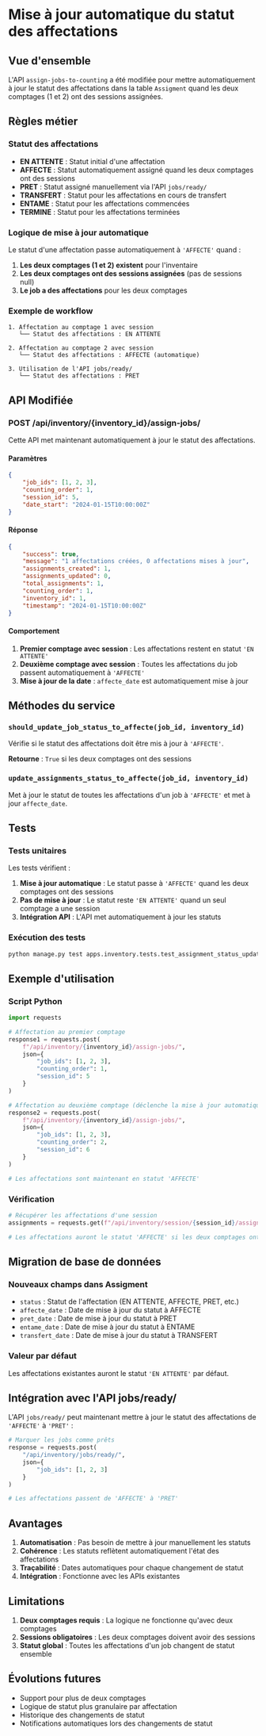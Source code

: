# Mise à jour automatique du statut des affectations

## Vue d'ensemble

L'API `assign-jobs-to-counting` a été modifiée pour mettre automatiquement à jour le statut des affectations dans la table `Assigment` quand les deux comptages (1 et 2) ont des sessions assignées.

## Règles métier

### Statut des affectations

- **EN ATTENTE** : Statut initial d'une affectation
- **AFFECTE** : Statut automatiquement assigné quand les deux comptages ont des sessions
- **PRET** : Statut assigné manuellement via l'API `jobs/ready/`
- **TRANSFERT** : Statut pour les affectations en cours de transfert
- **ENTAME** : Statut pour les affectations commencées
- **TERMINE** : Statut pour les affectations terminées

### Logique de mise à jour automatique

Le statut d'une affectation passe automatiquement à `'AFFECTE'` quand :

1. **Les deux comptages (1 et 2) existent** pour l'inventaire
2. **Les deux comptages ont des sessions assignées** (pas de sessions null)
3. **Le job a des affectations** pour les deux comptages

### Exemple de workflow

```
1. Affectation au comptage 1 avec session
   └── Statut des affectations : EN ATTENTE

2. Affectation au comptage 2 avec session
   └── Statut des affectations : AFFECTE (automatique)
   
3. Utilisation de l'API jobs/ready/
   └── Statut des affectations : PRET
```

## API Modifiée

### POST /api/inventory/{inventory_id}/assign-jobs/

Cette API met maintenant automatiquement à jour le statut des affectations.

#### Paramètres

```json
{
    "job_ids": [1, 2, 3],
    "counting_order": 1,
    "session_id": 5,
    "date_start": "2024-01-15T10:00:00Z"
}
```

#### Réponse

```json
{
    "success": true,
    "message": "1 affectations créées, 0 affectations mises à jour",
    "assignments_created": 1,
    "assignments_updated": 0,
    "total_assignments": 1,
    "counting_order": 1,
    "inventory_id": 1,
    "timestamp": "2024-01-15T10:00:00Z"
}
```

#### Comportement

1. **Premier comptage avec session** : Les affectations restent en statut `'EN ATTENTE'`
2. **Deuxième comptage avec session** : Toutes les affectations du job passent automatiquement à `'AFFECTE'`
3. **Mise à jour de la date** : `affecte_date` est automatiquement mise à jour

## Méthodes du service

### `should_update_job_status_to_affecte(job_id, inventory_id)`

Vérifie si le statut des affectations doit être mis à jour à `'AFFECTE'`.

**Retourne** : `True` si les deux comptages ont des sessions

### `update_assignments_status_to_affecte(job_id, inventory_id)`

Met à jour le statut de toutes les affectations d'un job à `'AFFECTE'` et met à jour `affecte_date`.

## Tests

### Tests unitaires

Les tests vérifient :

1. **Mise à jour automatique** : Le statut passe à `'AFFECTE'` quand les deux comptages ont des sessions
2. **Pas de mise à jour** : Le statut reste `'EN ATTENTE'` quand un seul comptage a une session
3. **Intégration API** : L'API met automatiquement à jour les statuts

### Exécution des tests

```bash
python manage.py test apps.inventory.tests.test_assignment_status_update
```

## Exemple d'utilisation

### Script Python

```python
import requests

# Affectation au premier comptage
response1 = requests.post(
    f"/api/inventory/{inventory_id}/assign-jobs/",
    json={
        "job_ids": [1, 2, 3],
        "counting_order": 1,
        "session_id": 5
    }
)

# Affectation au deuxième comptage (déclenche la mise à jour automatique)
response2 = requests.post(
    f"/api/inventory/{inventory_id}/assign-jobs/",
    json={
        "job_ids": [1, 2, 3],
        "counting_order": 2,
        "session_id": 6
    }
)

# Les affectations sont maintenant en statut 'AFFECTE'
```

### Vérification

```python
# Récupérer les affectations d'une session
assignments = requests.get(f"/api/inventory/session/{session_id}/assignments/")

# Les affectations auront le statut 'AFFECTE' si les deux comptages ont des sessions
```

## Migration de base de données

### Nouveaux champs dans Assigment

- `status` : Statut de l'affectation (EN ATTENTE, AFFECTE, PRET, etc.)
- `affecte_date` : Date de mise à jour du statut à AFFECTE
- `pret_date` : Date de mise à jour du statut à PRET
- `entame_date` : Date de mise à jour du statut à ENTAME
- `transfert_date` : Date de mise à jour du statut à TRANSFERT

### Valeur par défaut

Les affectations existantes auront le statut `'EN ATTENTE'` par défaut.

## Intégration avec l'API jobs/ready/

L'API `jobs/ready/` peut maintenant mettre à jour le statut des affectations de `'AFFECTE'` à `'PRET'` :

```python
# Marquer les jobs comme prêts
response = requests.post(
    "/api/inventory/jobs/ready/",
    json={
        "job_ids": [1, 2, 3]
    }
)

# Les affectations passent de 'AFFECTE' à 'PRET'
```

## Avantages

1. **Automatisation** : Pas besoin de mettre à jour manuellement les statuts
2. **Cohérence** : Les statuts reflètent automatiquement l'état des affectations
3. **Traçabilité** : Dates automatiques pour chaque changement de statut
4. **Intégration** : Fonctionne avec les APIs existantes

## Limitations

1. **Deux comptages requis** : La logique ne fonctionne qu'avec deux comptages
2. **Sessions obligatoires** : Les deux comptages doivent avoir des sessions
3. **Statut global** : Toutes les affectations d'un job changent de statut ensemble

## Évolutions futures

- Support pour plus de deux comptages
- Logique de statut plus granulaire par affectation
- Historique des changements de statut
- Notifications automatiques lors des changements de statut 